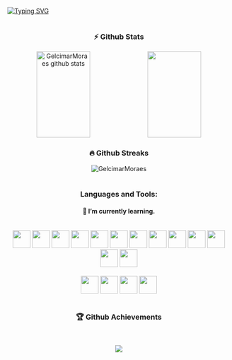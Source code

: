 [![Typing SVG](https://readme-typing-svg.herokuapp.com?font=Secular+One&size=35&pause=100000&color=00FE7B&center=true&vCenter=true&width=1000&lines=Hi+%2C+I'm+Gelcimar+Moraes)](https://git.io/typing-svg)

#

<h3 align="center">⚡ Github Stats</h3>
<div align="center">  
  <img width="49%" height="195px" src="https://github-readme-stats.vercel.app/api?username=GelcimarMoraes&show_icons=true&count_private=true&hide_border=true&title_color=00fe7b&icon_color=00fe7b&text_color=c9d1d9&bg_color=0d1117" alt="GelcimarMoraes github stats" /> 
  <img width="49%" height="195px" src="https://github-readme-stats.vercel.app/api/top-langs/?username=GelcimarMoraes&layout=compact&hide_border=true&title_color=00fe7b&text_color=00fe7b&bg_color=0d1117"/>
</div>

 <h3 align="center">🔥 Github Streaks</h3>
<p align="center"><img src="https://github-readme-streak-stats.herokuapp.com/?user=GelcimarMoraes&theme=black-ice&hide_border=true&stroke=0000&background=0D1117&ring=00fe7b&fire=00fe7b&currStreakLabel=00fe7b" alt="GelcimarMoraes"/></p>

#

<h3 align="center">Languages and Tools:</h3>
<h4 align="center">🌱 I’m currently learning.</h4>
<div align="center" style="display: inline_block"></br>
    <code><img style="width: 40px" src="https://skillicons.dev/icons?i=html"/></code>
    <code><img style="width: 40px" src="https://skillicons.dev/icons?i=css"/></code>
    <code><img style="width: 40px" src="https://skillicons.dev/icons?i=sass"/></code>
    <code><img style="width: 40px" src="https://skillicons.dev/icons?i=bootstrap"/></code>
    <code><img style="width: 40px" src="https://skillicons.dev/icons?i=javascript"/></code>
    <code><img style="width: 40px" src="https://skillicons.dev/icons?i=typescript"/></code>
    <code><img style="width: 40px" src="https://skillicons.dev/icons?i=react"/></code>
    <code><img style="width: 40px" src="https://skillicons.dev/icons?i=vue"/></code>
    <code><img style="width: 40px" src="https://skillicons.dev/icons?i=redux"/></code>
    <code><img style="width: 40px" src="https://skillicons.dev/icons?i=wordpress"/></code>
    <code><img style="width: 40px" src="https://skillicons.dev/icons?i=git"/></code>
    <code><img style="width: 40px" src="https://skillicons.dev/icons?i=github"/></code>
    <code><img style="width: 40px" src="https://skillicons.dev/icons?i=vscode"/></code>
    <div align="center" style="display: inline_block"></br>
    <code><img style="width: 40px" src="https://skillicons.dev/icons?i=figma"/></code>
    <code><img style="width: 40px" src="https://skillicons.dev/icons?i=xd"/></code>
    <code><img style="width: 40px" src="https://skillicons.dev/icons?i=ps"/></code>
    <code><img style="width: 40px" src="https://skillicons.dev/icons?i=ai"/></code>
</div>
</div>



<div align="center">
  
 


</div>

#
<h3 align="center">🏆 Github Achievements</h3>
<br>
<p align="center">
  <img src="https://github-profile-trophy.vercel.app/?username=GelcimarMoraes&include_all_commits=true&count_private=true&theme=tokyonight&row=2&no-bg=true&column=9&margin-w=2&margin-h=5" />
</p>
